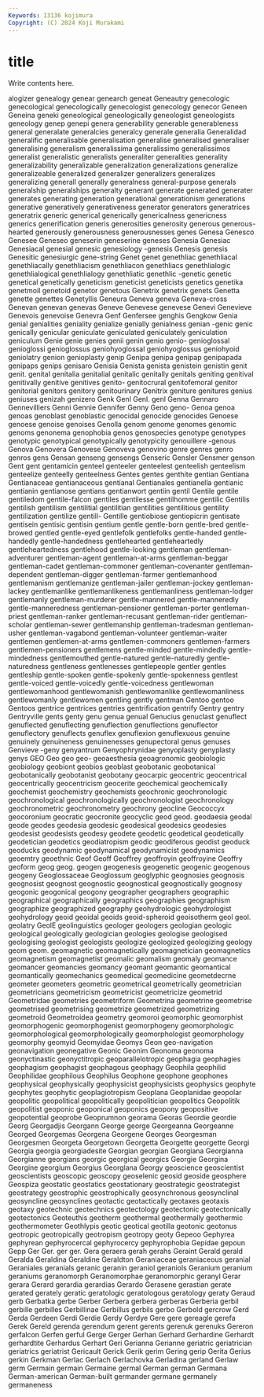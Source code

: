 ```yaml
---
Keywords: 13136 kojimura
Copyright: (C) 2024 Koji Murakami
---
```


# title

Write contents here.



alogizer genealogy
genear genearch geneat Geneautry genecologic genecological genecologically genecologist genecology genecor
Geneen Geneina geneki geneological geneologically geneologist geneologists geneology genep genepi
genera generability generable generableness general generalate generalcies generalcy generale generalia
Generalidad generalific generalisable generalisation generalise generalised generaliser generalising generalism generalissima
generalissimo generalissimos generalist generalistic generalists generaliter generalities generality generalizability generalizable
generalization generalizations generalize generalizeable generalized generalizer generalizers generalizes generalizing generall
generally generalness general-purpose generals generalship generalships generalty generant generate generated
generater generates generating generation generational generationism generations generative generatively generativeness
generator generators generatrices generatrix generic generical generically genericalness genericness generics
generification generis generosities generosity generous generous-hearted generously generousness generousnesses genes
Genesa Genesco Genesee Geneseo geneserin geneserine geneses Genesia Genesiac Genesiacal
genesial genesic genesiology -genesis Genesis genesis Genesitic genesiurgic gene-string Genet
genet genethliac genethliacal genethliacally genethliacism genethliacon genethliacs genethlialogic genethlialogical genethlialogy
genethliatic genethlic -genetic genetic genetical genetically geneticism geneticist geneticists genetics
genetika genetmoil genetoid genetor genetous Genetrix genetrix genets Genetta genette
genettes Genetyllis Geneura Geneva geneva Geneva-cross Genevan genevan genevas Geneve
Genevese genevese Genevi Genevieve Genevois genevoise Genevra Genf Genfersee genghis
Gengkow Genia genial genialities geniality genialize genially genialness genian -genic
genic genically genicular geniculate geniculated geniculately geniculation geniculum Genie genie
genies genii genin genio genio- genioglossal genioglossi genioglossus geniohyoglossal geniohyoglossus
geniohyoid geniolatry genion genioplasty genip Genipa genipa genipap genipapada genipaps
genips genisaro Genisia Genista genista genistein genistin genit genit. genital
genitalia genitalial genitalic genitally genitals geniting genitival genitivally genitive genitives
genito- genitocrural genitofemoral genitor genitorial genitors genitory genitourinary Genitrix geniture
genitures genius geniuses genizah genizero Genk Genl Genl. genl Genna
Gennaro Gennevilliers Genni Gennie Gennifer Genny Geno geno- Genoa genoa
genoas genoblast genoblastic genocidal genocide genocides Genoese genoese genoise genoises
Genolla genom genome genomes genomic genoms genonema genophobia genos genospecies
genotype genotypes genotypic genotypical genotypically genotypicity genouillere -genous Genova Genovera
Genovese Genoveva genovino genre genres genro genros gens Gensan genseng
gensengs Genseric Gensler Gensmer genson Gent gent gentamicin genteel genteeler
genteelest genteelish genteelism genteelize genteelly genteelness Gentes gentes genthite gentian
Gentiana Gentianaceae gentianaceous gentianal Gentianales gentianella gentianic gentianin gentianose gentians
gentianwort gentiin gentil Gentile gentile gentiledom gentile-falcon gentiles gentilesse gentilhomme
gentilic Gentilis gentilish gentilism gentilitial gentilitian gentilities gentilitious gentility gentilization
gentilize gentill- Gentille gentiobiose gentiopicrin gentisate gentisein gentisic gentisin gentium
gentle gentle-born gentle-bred gentle-browed gentled gentle-eyed gentlefolk gentlefolks gentle-handed gentle-handedly
gentle-handedness gentlehearted gentleheartedly gentleheartedness gentlehood gentle-looking gentleman gentleman-adventurer gentleman-agent gentleman-at-arms
gentleman-beggar gentleman-cadet gentleman-commoner gentleman-covenanter gentleman-dependent gentleman-digger gentleman-farmer gentlemanhood gentlemanism gentlemanize
gentleman-jailer gentleman-jockey gentleman-lackey gentlemanlike gentlemanlikeness gentlemanliness gentleman-lodger gentlemanly gentleman-murderer gentle-mannered
gentle-manneredly gentle-manneredness gentleman-pensioner gentleman-porter gentleman-priest gentleman-ranker gentleman-recusant gentleman-rider gentleman-scholar gentleman-sewer
gentlemanship gentleman-tradesman gentleman-usher gentleman-vagabond gentleman-volunteer gentleman-waiter gentlemen gentlemen-at-arms gentlemen-commoners gentlemen-farmers
gentlemen-pensioners gentlemens gentle-minded gentle-mindedly gentle-mindedness gentlemouthed gentle-natured gentle-naturedly gentle-naturedness gentleness
gentlenesses gentlepeople gentler gentles gentleship gentle-spoken gentle-spokenly gentle-spokenness gentlest gentle-voiced
gentle-voicedly gentle-voicedness gentlewoman gentlewomanhood gentlewomanish gentlewomanlike gentlewomanliness gentlewomanly gentlewomen gentling
gently gentman Gentoo gentoo Gentoos gentrice gentrices gentries gentrification gentrify
Gentry gentry Gentryville gents genty genu genua genual Genucius genuclast
genuflect genuflected genuflecting genuflection genuflections genuflector genuflectory genuflects genuflex genuflexion
genuflexuous genuine genuinely genuineness genuinenesses genupectoral genus genuses Genvieve -geny
genyantrum Genyophrynidae genyoplasty genyplasty genys GEO Geo geo geo- geoaesthesia
geoagronomic geobiologic geobiology geobiont geobios geoblast geobotanic geobotanical geobotanically geobotanist
geobotany geocarpic geocentric geocentrical geocentrically geocentricism geocerite geochemical geochemically geochemist
geochemistry geochemists geochronic geochronologic geochronological geochronologically geochronologist geochronology geochronometric geochronometry
geochrony geocline Geococcyx geocoronium geocratic geocronite geocyclic geod geod. geodaesia
geodal geode geodes geodesia geodesic geodesical geodesics geodesies geodesist geodesists
geodesy geodete geodetic geodetical geodetically geodetician geodetics geodiatropism geodic geodiferous
geodist geoduck geoducks geodynamic geodynamical geodynamicist geodynamics geoemtry geoethnic Geof
Geoff Geoffrey geoffroyin geoffroyine Geoffry geoform geog geog. geogen geogenesis
geogenetic geogenic geogenous geogeny Geoglossaceae Geoglossum geoglyphic geognosies geognosis geognosist
geognost geognostic geognostical geognostically geognosy geogonic geogonical geogony geographer geographers
geographic geographical geographically geographics geographies geographism geographize geographized geography geohydrologic
geohydrologist geohydrology geoid geoidal geoids geoid-spheroid geoisotherm geol geol. geolatry
GeolE geolinguistics geologer geologers geologian geologic geological geologically geologician geologies
geologise geologised geologising geologist geologists geologize geologized geologizing geology geom
geom. geomagnetic geomagnetically geomagnetician geomagnetics geomagnetism geomagnetist geomalic geomalism geomaly
geomance geomancer geomancies geomancy geomant geomantic geomantical geomantically geomechanics geomedical
geomedicine geometdecrne geometer geometers geometric geometrical geometrically geometrician geometricians geometricism
geometricist geometricize geometrid Geometridae geometries geometriform Geometrina geometrine geometrise geometrised
geometrising geometrize geometrized geometrizing geometroid Geometroidea geometry geomoroi geomorphic geomorphist
geomorphogenic geomorphogenist geomorphogeny geomorphologic geomorphological geomorphologically geomorphologist geomorphology geomorphy geomyid
Geomyidae Geomys Geon geo-navigation geonavigation geonegative Geonic Geonim Geonoma geonoma
geonyctinastic geonyctitropic geoparallelotropic geophagia geophagies geophagism geophagist geophagous geophagy Geophila
geophilid Geophilidae geophilous Geophilus Geophone geophone geophones geophysical geophysically geophysicist
geophysicists geophysics geophyte geophytes geophytic geoplagiotropism Geoplana Geoplanidae geopolar geopolitic
geopolitical geopolitically geopolitician geopolitics Geopolitik geopolitist geoponic geoponical geoponics geopony
geopositive geopotential geoprobe Geoprumnon georama Georas Geordie geordie Georg Georgadjis
Georgann George george Georgeanna Georgeanne Georged Georgemas Georgena Georgene Georges
Georgesman Georgesmen Georgeta Georgetown Georgetta Georgette georgette Georgi Georgia georgia
georgiadesite Georgian georgian Georgiana Georgianna Georgianne georgians georgic georgical georgics
Georgie Georgina Georgine georgium Georgius Georglana Georgy geoscience geoscientist geoscientists
geoscopic geoscopy geoselenic geosid geoside geosphere Geospiza geostatic geostatics geostationary
geostrategic geostrategist geostrategy geostrophic geostrophically geosynchronous geosynclinal geosyncline geosynclines geotactic
geotactically geotaxes geotaxis geotaxy geotechnic geotechnics geotectology geotectonic geotectonically geotectonics
Geoteuthis geotherm geothermal geothermally geothermic geothermometer Geothlypis geotic geotical geotilla
geotonic geotonus geotropic geotropically geotropism geotropy geoty Gepeoo Gephyrea gephyrean
gephyrocercal gephyrocercy gephyrophobia Gepidae gepoun Gepp Ger Ger. ger ger.
Gera geraera gerah gerahs Geraint Gerald gerald Geralda Geraldina Geraldine
Geraldton Geraniaceae geraniaceous geranial Geraniales geranials geranic geranin geraniol geraniols
Geranium geranium geraniums geranomorph Geranomorphae geranomorphic geranyl Gerar gerara Gerard
gerardia gerardias Gerardo Gerasene gerastian gerate gerated gerately geratic geratologic
geratologous geratology geraty Geraud gerb Gerbatka gerbe Gerber Gerbera gerbera
gerberas Gerberia gerbil gerbille gerbilles Gerbillinae Gerbillus gerbils gerbo Gerbold
gercrow Gerd Gerda Gerdeen Gerdi Gerdie Gerdy Gerdye Gere gere
gereagle gerefa Gerek Gereld gerenda gerendum gerent gerents gerenuk gerenuks
Gereron gerfalcon Gerfen gerful Gerge Gerger Gerhan Gerhard Gerhardine Gerhardt
gerhardtite Gerhardus Gerhart Geri Gerianna Gerianne geriatric geriatrician geriatrics geriatrist
Gericault Gerick Gerik gerim Gering gerip Gerita Gerius gerkin Gerkman
Gerlac Gerlach Gerlachovka Gerladina gerland Gerlaw germ Germain germain Germaine
germal German german Germana German-american German-built germander germane germanely germaneness
